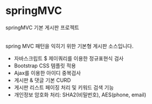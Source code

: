 # springMVC
springMVC 기본 게시판 프로젝트
<br><br>

spring MVC 패턴을 익히기 위한 기본형 게시판 소스입니다.

- 자바스크립트 $ 제이쿼리를 이용한 정규표현식 검사
- Bootstrap CSS 템플릿 적용
- Ajax를 이용한 아이디 중복검사
- 게시판 & 댓글 기본 CURD
- 게시판 리스트 페이징 처리 및 키워드 검색 기능
- 개인정보 암호화 처리: SHA2(비밀번호), AES(phone, email)


